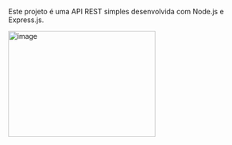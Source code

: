 Este projeto é uma API REST simples desenvolvida com Node.js e Express.js.

<img width="296" height="214" alt="image" src="https://github.com/user-attachments/assets/14334e79-9c0c-4305-8881-7f8618370fc5" />
